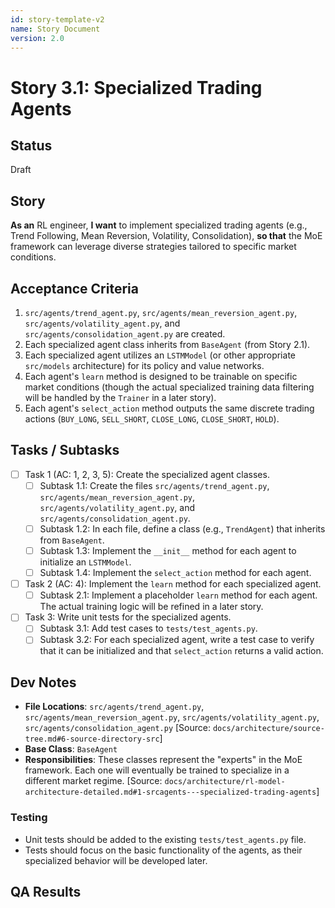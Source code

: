 ```yaml
---
id: story-template-v2
name: Story Document
version: 2.0
---
```


# Story 3.1: Specialized Trading Agents

## Status
Draft

## Story
**As an** RL engineer,
**I want** to implement specialized trading agents (e.g., Trend Following, Mean Reversion, Volatility, Consolidation),
**so that** the MoE framework can leverage diverse strategies tailored to specific market conditions.

## Acceptance Criteria
1. `src/agents/trend_agent.py`, `src/agents/mean_reversion_agent.py`, `src/agents/volatility_agent.py`, and `src/agents/consolidation_agent.py` are created.
2. Each specialized agent class inherits from `BaseAgent` (from Story 2.1).
3. Each specialized agent utilizes an `LSTMModel` (or other appropriate `src/models` architecture) for its policy and value networks.
4. Each agent's `learn` method is designed to be trainable on specific market conditions (though the actual specialized training data filtering will be handled by the `Trainer` in a later story).
5. Each agent's `select_action` method outputs the same discrete trading actions (`BUY_LONG`, `SELL_SHORT`, `CLOSE_LONG`, `CLOSE_SHORT`, `HOLD`).

## Tasks / Subtasks
- [ ] Task 1 (AC: 1, 2, 3, 5): Create the specialized agent classes.
    - [ ] Subtask 1.1: Create the files `src/agents/trend_agent.py`, `src/agents/mean_reversion_agent.py`, `src/agents/volatility_agent.py`, and `src/agents/consolidation_agent.py`.
    - [ ] Subtask 1.2: In each file, define a class (e.g., `TrendAgent`) that inherits from `BaseAgent`.
    - [ ] Subtask 1.3: Implement the `__init__` method for each agent to initialize an `LSTMModel`.
    - [ ] Subtask 1.4: Implement the `select_action` method for each agent.
- [ ] Task 2 (AC: 4): Implement the `learn` method for each specialized agent.
    - [ ] Subtask 2.1: Implement a placeholder `learn` method for each agent. The actual training logic will be refined in a later story.
- [ ] Task 3: Write unit tests for the specialized agents.
    - [ ] Subtask 3.1: Add test cases to `tests/test_agents.py`.
    - [ ] Subtask 3.2: For each specialized agent, write a test case to verify that it can be initialized and that `select_action` returns a valid action.

## Dev Notes
- **File Locations**: `src/agents/trend_agent.py`, `src/agents/mean_reversion_agent.py`, `src/agents/volatility_agent.py`, `src/agents/consolidation_agent.py` [Source: `docs/architecture/source-tree.md#6-source-directory-src`]
- **Base Class**: `BaseAgent`
- **Responsibilities**: These classes represent the "experts" in the MoE framework. Each one will eventually be trained to specialize in a different market regime. [Source: `docs/architecture/rl-model-architecture-detailed.md#1-srcagents---specialized-trading-agents`]

### Testing
- Unit tests should be added to the existing `tests/test_agents.py` file.
- Tests should focus on the basic functionality of the agents, as their specialized behavior will be developed later.

## QA Results
